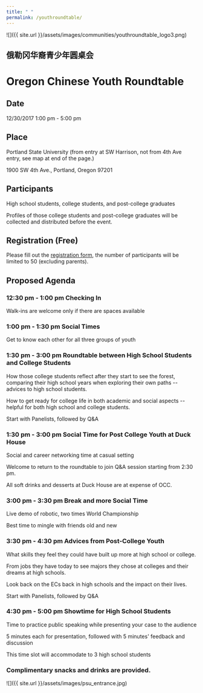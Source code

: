 ```yaml
---
title: " "
permalink: /youthroundtable/
---
```


![]({{ site.url }}/assets/images/communities/youthroundtable_logo3.png)

## 俄勒冈华裔青少年圆桌会
# Oregon Chinese Youth Roundtable

## Date
12/30/2017 1:00 pm - 5:00 pm

## Place
Portland State University (from entry at SW Harrison, not from 4th Ave entry, see map at end of the page.)

1900 SW 4th Ave., Portland, Oregon 97201

## Participants

High school students, college students, and post-college graduates

Profiles of those college students and post-college graduates will be collected and distributed before the event.

## Registration (Free)

Please fill out the [registration form](https://docs.google.com/forms/d/e/1FAIpQLSeLCvVNhV0cRmBGmgdAvf7RuX93AM6QbxzbTDnWi7jHGtZcJw/viewform?c=0&w=1), the number of participants will be limited to 50 (excluding parents).

## Proposed Agenda

### 12:30 pm - 1:00 pm Checking In

Walk-ins are welcome only if there are spaces available

### 1:00 pm - 1:30 pm Social Times

Get to know each other for all three groups of youth

### 1:30 pm - 3:00 pm Roundtable between High School Students and College Students

How those college students reflect after they start to see the forest, comparing their high school years when exploring their own paths -- advices to high school students.

How to get ready for college life in both academic and social aspects -- helpful for both high school and college students.

Start with Panelists, followed by Q&A

### 1:30 pm - 3:00 pm Social Time for Post College Youth at Duck House

Social and career networking time at casual setting

Welcome to return to the roundtable to join Q&A session starting from 2:30 pm.

All soft drinks and desserts at Duck House are at expense of OCC.

### 3:00 pm - 3:30 pm Break and more Social Time

Live demo of robotic, two times World Championship

Best time to mingle with friends old and new

### 3:30 pm - 4:30 pm Advices from Post-College Youth

What skills they feel they could have built up more at high school or college.

From jobs they have today to see majors they chose at colleges and their dreams at high schools.

Look back on the ECs back in high schools and the impact on their lives.

Start with Panelists, followed by Q&A

### 4:30 pm - 5:00 pm Showtime for High School Students

Time to practice public speaking while presenting your case to the audience

5 minutes each for presentation, followed with 5 minutes' feedback and discussion

This time slot will accommodate to 3 high school students

### Complimentary snacks and drinks are provided.


![]({{ site.url }}/assets/images/psu_entrance.jpg)

